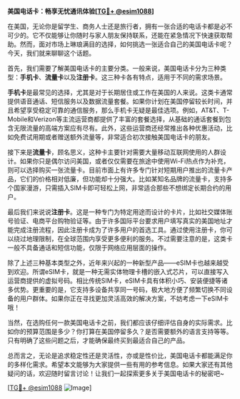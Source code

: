 **美国电话卡：畅享无忧通讯体验[[TG💪+ @esim1088](https://t.me/s/esim1088)]**

在美国，无论你是留学生、商务人士还是旅行者，拥有一张合适的电话卡都是必不可少的。它不仅能够让你随时与家人朋友保持联系，还能在紧急情况下快速获取帮助。然而，面对市场上琳琅满目的选择，如何挑选一张适合自己的美国电话卡呢？今天，我们就来聊聊这个话题。

首先，我们需要了解美国电话卡的主要分类。一般来说，美国电话卡分为三种类型：**手机卡**、**流量卡**以及**注册卡**。这三种卡各有特点，适用于不同的需求场景。

**手机卡**是最常见的选择，尤其是对于长期居住或工作在美国的人来说。这类卡通常提供语音通话、短信服务以及数据流量套餐。如果你计划在美国停留较长时间，并且希望享受稳定可靠的通信服务，那么手机卡无疑是最佳选项。例如，AT&T、T-Mobile和Verizon等主流运营商都提供了丰富的套餐选择，从基础的通话套餐到包含无限流量的高端方案应有尽有。此外，这些运营商还经常推出各种优惠活动，比如免费试用期或者赠送额外流量等，非常适合初次接触美国电话卡的朋友。

接下来是**流量卡**，顾名思义，这种卡主要针对需要大量移动互联网使用的人群设计。如果你只是偶尔访问美国，或者仅仅需要在旅途中使用Wi-Fi热点作为补充，则可以选择购买一张流量卡。目前市面上有许多专门针对短期用户推出的流量卡产品，它们的价格相对低廉，但功能却十分强大。比如某知名品牌的流量卡，支持多个国家漫游，只需插入SIM卡即可轻松上网，非常适合那些不想绑定长期合约的用户。

最后我们来说说**注册卡**。这是一种专门为特定用途而设计的卡片，比如社交媒体账号验证、电商平台购物验证等。由于许多国际平台要求用户填写真实的美国地址才能完成注册流程，因此注册卡成为了许多用户的首选工具。通过使用注册卡，你可以绕过地理限制，在全球范围内享受更多便利的服务。不过需要注意的是，这类卡一般不具备通话和短信功能，仅限于网络应用层面的操作。

除了上述三种基本类型之外，近年来兴起的一种新型产品——eSIM卡也越来越受到欢迎。所谓eSIM卡，就是一种无需实体物理卡槽的嵌入式芯片，可以直接写入运营商提供的虚拟号码。相比传统SIM卡，eSIM卡具有体积小巧、安装便捷等诸多优势。更重要的是，它支持多设备共享同一号码，极大地方便了频繁切换不同设备的用户群体。如果你正在寻找更加灵活高效的解决方案，不妨考虑一下eSIM卡哦！

当然，在选购任何一款美国电话卡之前，我们都应该仔细评估自身的实际需求。比如你的预算范围是多少？你打算在美国停留多久？是否需要额外的语言支持等等。只有明确了这些问题之后，才能确保最终买到最适合自己的产品。

总而言之，无论是追求稳定性还是灵活性，亦或是性价比，美国电话卡都能满足你的多样化需求。希望本文能够为大家提供一些有用的参考信息。如果大家还有其他疑问的话，欢迎随时留言讨论！让我们一起探索更多关于美国电话卡的秘密吧~

[[TG💪+ @esim1088](https://t.me/s/esim1088) ![Image](https://i.postimg.cc/4NQfJmqS/Snipaste-2025-05-13-00-14-12.png)]